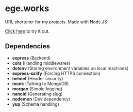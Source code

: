 # ege.works

URL shortener for my projects.
Made with Node.JS

[Click here](https://ege.works) to try it out.

## Dependencies
 - **express** (Backend)
 - **cors** (Handling middlewares)
 - **dotenv** (Storing environment variables on local machines)
 - **express-sslify** (Forcing HTTPS connection)
 - **helmet** (Header security)
 - **monk** (Talking to MongoDB)
 - **morgan** (Simple logging)
 - **nanoid** (Generating slug)
 - **nodemon** (Dev dependency)
 - **yup** (Schema handling)
